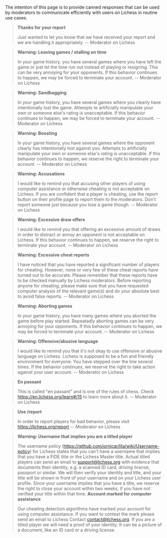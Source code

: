 The intention of this page is to provide canned responses that can be used by moderators to communicate efficiently with users on Lichess in routine use cases.

> **Thanks for your report**
>
> Just wanted to let you know that we have received your report and we are handling it appropriately. -- Moderator on Lichess

> **Warning: Leaving games / stalling on time**
>
> In your game history, you have several games where you have left the game or just let the time run out instead of playing or resigning. This can be very annoying for your opponents. If this behavior continues to happen, we may be forced to terminate your account. -- Moderator on Lichess

> **Warning: Sandbagging**
> 
> In your game history, you have several games where you clearly have intentionally lost the game. Attempts to artificially manipulate your own or someone else's rating is unacceptable. If this behavior continues to happen, we may be forced to terminate your account. -- Moderator on Lichess

> **Warning: Boosting**
> 
> In your game history, you have several games where the opponent clearly has intentionally lost against you. Attempts to artificially manipulate your own or someone else's rating is unacceptable. If this behavior continues to happen, we reserve the right to terminate your account. -- Moderator on Lichess

> **Warning: Accusations**
>
> I would like to remind you that accusing other players of using computer assistance or otherwise cheating is not acceptable on Lichess. If you are confident that a player is cheating, use the report button on their profile page to report them to the moderators. Don't report someone just because you lose a game though. -- Moderator on Lichess

> **Warning: Excessive draw offers**
>
> I would like to remind you that offering an excessive amount of draws in order to distract or annoy an opponent is not acceptable on Lichess. If this behavior continues to happen, we reserve the right to terminate your account. -- Moderator on Lichess

> **Warning: Excessive cheat reports**
> 
> I have noticed that you have reported a significant number of players for cheating. However, none or very few of these cheat reports have turned out to be accurate. Please remember that these reports have to be checked manually by Lichess moderators. Before reporting anyone for cheating, please make sure that you have requested computer analysis of the relevant game(s) and do your absolute best to avoid false reports. -- Moderator on Lichess

> **Warning: Aborting games**
>
> In your game history, you have many games where you aborted the game before play started. Repeatadly aborting games can be very annoying for your opponents. If this behavior continues to happen, we may be forced to terminate your account. -- Moderator on Lichess

> **Warning: Offensive/abusive language**
>
> I would like to remind you that it's not okay to use offensive or abusive language on Lichess. Lichess is supposed to be a fun and friendly environment for everyone. You have stepped over the line several times. If the behavior continues, we reserve the right to take action against your user account. -- Moderator on Lichess

> **En passant**
>
> This is called "en passant" and is one of the rules of chess. Check https://en.lichess.org/learn#/15 to learn more about it. -- Moderator on Lichess

> **Use /report**
>
> In order to report players for bad behavior, please visit https://lichess.org/report -- Moderator on Lichess

> **Warning: Username that implies you are a titled player**
>
> The username policy (https://github.com/ornicar/lila/wiki/Username-policy) for Lichess states that you can't have a username that implies that you have a FIDE title or the Lichess Master title. Actual titled players can send an email to support@lichess.org with evidence that documents their identity, e.g. a scanned ID card, driving license, passport or similar. We will then verify your identity and title, and your title will be shown in front of your username and on your Lichess user profile. Since your username implies that you have a title, we reserve the right to close your account within two weeks, if you have not verified your title within that time.
> **Account marked for computer assistance**
>
> Our cheating detection algorithms have marked your account for using computer assistance. If you want to contest the mark please send an email to Lichess Contact <contact@lichess.org>. If you are a titled player we will need a proof of your identity. It can be a picture of a document, like an ID card or a driving license.